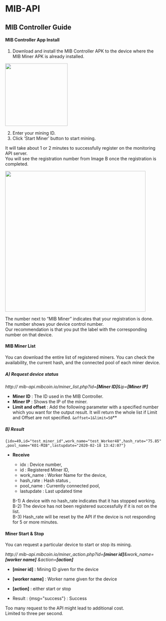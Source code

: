 # MIB-API   
   
   
   

## MIB Controller Guide   



#### MIB Controller App Install   

1) Download and install the MIB Controller APK to the device where the MIB Miner APK is already installed.   

<img width="200" src="https://user-images.githubusercontent.com/36949510/76055038-dfff6f00-5fb5-11ea-9d37-ba72667a9ac7.png"></img><br/>


2) Enter your mining ID.   
3) Click ‘Start Miner’ button to start mining.   

It will take about 1 or 2 minutes to successfully register on the monitoring API server.   
You will see the registration number from Image B once the registration is completed.   


<img width="450" src="https://user-images.githubusercontent.com/36949510/76056283-8731d580-5fb9-11ea-8e56-3d7cd0793408.png"></img><br/>

The number next to “MIB Miner” indicates that your registration is done.   
The number shows your device control number.   
Our recommendation is that you put the label with the corresponding number on that device.   
   
   
   
#### MIB Miner List   

You can download the entire list of registered miners. You can check the availability, the current hash, and the connected pool of each miner device.   

##### A) Request device status   
*http:// mib-api.mibcoin.io/miner_list.php?id=**[Miner ID]**&ip=**[Miner IP]***   
* **Miner ID** : The ID used in the MIB Controller.   
* **Miner IP** : Shows the IP of the miner.   
* **Limit and offset** : Add the following parameter with a specified number which you want for the output result. It will return the whole list if Limit and Offset are not specified. ```&offset=1&limit=50```**   

##### B) Result   
```{idx=49,id="test_miner_id",work_name="test_Worker48",hash_rate="75.85",pool_name="K01-MIB",lastupdate="2020-02-18 13:42:07"}```

* **Receive**   
  * idx : Device number,   
  * id : Registered Miner ID,   
  * work_name : Worker Name for the device,   
  * hash_rate : Hash status ,   
  * pool_name : Currently connected pool,   
  * lastupdate : Last updated time   

  B-1) A device with no hash_rate indicates that it has stopped working.   
  B-2) The device has not been registered successfully if it is not on the list.   
  B-3) Hash_rate will be reset by the API if the device is not responding for 5 or more minutes.   
  
  
#### Miner Start & Stop   

You can request a particular device to start or stop its mining.   

*http:// mib-api.mibcoin.io/miner_action.php?id=**[miner id]**&work_name=**[worker name]** &action=**[action]***
* **[miner id]** : Mining ID given for the device   
* **[worker name]** : Worker name given for the device   
* **[action]** : either start or stop   

*	Result : {msg="success"} : Success   

Too many request to the API might lead to additional cost.   
Limited to three per second.   




